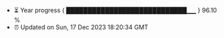- ⏳ Year progress { ████████████████████████████▁▁ } 96.10 %
- ⏰ Updated on Sun, 17 Dec 2023 18:20:34 GMT

